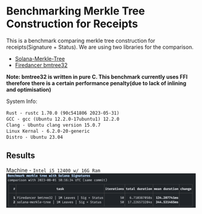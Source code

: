 # Benchmarking Merkle Tree Construction for Receipts

This is a benchmark comparing merkle tree construction for receipts(Signature + Status). We are using two libraries for the comparison.

- [Solana-Merkle-Tree](https://crates.io/crates/solana-merkle-tree)
- [Firedancer bmtree32](https://github.com/firedancer-io/firedancer/tree/main/src/ballet/bmtree)

**Note: bmtree32 is written in pure C. This benchmark currently uses FFI therefore there is a certain performance penalty(due to lack of inlining and optimisation)**

System Info:
```
Rust - rustc 1.70.0 (90c541806 2023-05-31)
GCC - gcc (Ubuntu 12.2.0-17ubuntu1) 12.2.0
Clang - Ubuntu clang version 15.0.7
Linux Kernal - 6.2.0-20-generic
Distro - Ubuntu 23.04
```

## Results

Machine - `Intel i5 12400 w/ 16G Ram`
![Result-1](./r1.png)
